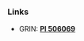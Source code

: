 ### Links
* GRIN: [**PI 506069**](https://npgsweb.ars-grin.gov/gringlobal/accessiondetail.aspx?id=1401005)
